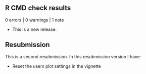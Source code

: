 ## R CMD check results

0 errors | 0 warnings | 1 note

* This is a new release.

## Resubmission
This is a second resubmission. In this resubmission version I have:

* Reset the users plot settings in the vignette

